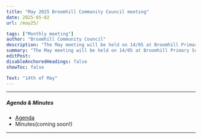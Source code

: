 ```yaml
---
title: "May 2025 Broomhill Community Council meeting" 
date: 2025-05-02
url: /may25/

tags: ["Monthly meeting"]
author: "Broomhill Community Council"
description: "The May meeting will be held on 14/05 at Broomhill Primary School." 
summary: "The May meeting will be held on 14/05 at Broomhill Primary School."
editPost:
disableAnchoredHeadings: false
showToc: false

Text: "14th of May"
---
```


---

##### Agenda & Minutes
+ [Agenda](/may25.pdf)
+ Minutes(coming soon!)

---

